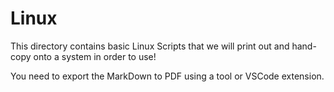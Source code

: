# Linux 
This directory contains basic Linux Scripts that we will print out and hand-copy onto a system in order to use!

You need to export the MarkDown to PDF using a tool or VSCode extension.
